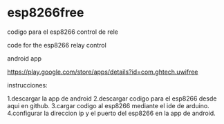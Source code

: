 # esp8266free

codigo para el esp8266 control de rele

code for the esp8266 relay control

android app

https://play.google.com/store/apps/details?id=com.ghtech.uwifree

instrucciones:

1.descargar la app de android
2.descargar codigo para el esp8266 desde aqui en github.
3.cargar codigo al esp8266 mediante el ide de arduino.
4.configurar la direccion ip y el puerto del esp8266 en la app de android.
